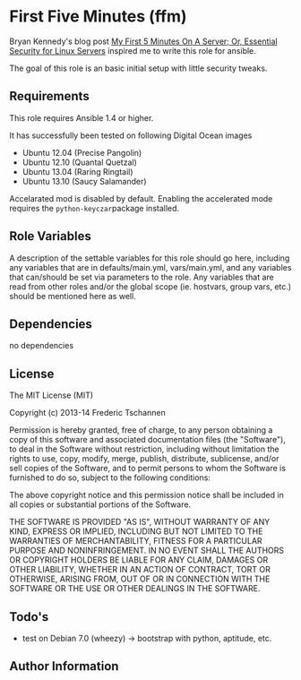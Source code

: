 First Five Minutes (ffm)
========

Bryan Kennedy's blog post [My First 5 Minutes On A Server; Or, Essential Security for Linux Servers][1] inspired me to write this role for ansible.

The goal of this role is an basic initial setup with little security tweaks.

Requirements
------------

This role requires Ansible 1.4 or higher.

It has successfully been tested on following Digital Ocean images
* Ubuntu 12.04 (Precise Pangolin)
* Ubuntu 12.10 (Quantal Quetzal)
* Ubuntu 13.04 (Raring Ringtail)
* Ubuntu 13.10 (Saucy Salamander)

Accelarated mod is disabled by default. Enabling the accelerated mode requires the `python-keyczar`package installed.


Role Variables
--------------

A description of the settable variables for this role should go here, including any variables that are in defaults/main.yml, vars/main.yml, and any variables that can/should be set via parameters to the role. Any variables that are read from other roles and/or the global scope (ie. hostvars, group vars, etc.) should be mentioned here as well.

Dependencies
------------

no dependencies

License
-------
The MIT License (MIT)

Copyright (c) 2013-14 Frederic Tschannen

Permission is hereby granted, free of charge, to any person obtaining a copy of
this software and associated documentation files (the "Software"), to deal in
the Software without restriction, including without limitation the rights to
use, copy, modify, merge, publish, distribute, sublicense, and/or sell copies of
the Software, and to permit persons to whom the Software is furnished to do so,
subject to the following conditions:

The above copyright notice and this permission notice shall be included in all
copies or substantial portions of the Software.

THE SOFTWARE IS PROVIDED "AS IS", WITHOUT WARRANTY OF ANY KIND, EXPRESS OR
IMPLIED, INCLUDING BUT NOT LIMITED TO THE WARRANTIES OF MERCHANTABILITY, FITNESS
FOR A PARTICULAR PURPOSE AND NONINFRINGEMENT. IN NO EVENT SHALL THE AUTHORS OR
COPYRIGHT HOLDERS BE LIABLE FOR ANY CLAIM, DAMAGES OR OTHER LIABILITY, WHETHER
IN AN ACTION OF CONTRACT, TORT OR OTHERWISE, ARISING FROM, OUT OF OR IN
CONNECTION WITH THE SOFTWARE OR THE USE OR OTHER DEALINGS IN THE SOFTWARE.

Todo's
-----
 * test on Debian 7.0 (wheezy) -> bootstrap with python, aptitude, etc.


Author Information
------------------




  [1]: http://plusbryan.com/my-first-5-minutes-on-a-server-or-essential-security-for-linux-servers
